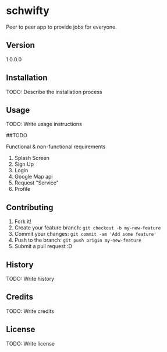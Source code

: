 # schwifty
Peer to peer app to provide jobs for everyone.

## Version 
1.0.0.0

## Installation

TODO: Describe the installation process

## Usage

TODO: Write usage instructions 

##TODO 

Functional & non-functional requirements

1. Splash Screen
2. Sign Up
3. Login
4. Google Map api 
5. Request "Service"
6. Profile

## Contributing

1. Fork it!
2. Create your feature branch: `git checkout -b my-new-feature`
3. Commit your changes: `git commit -am 'Add some feature'`
4. Push to the branch: `git push origin my-new-feature`
5. Submit a pull request :D

## History

TODO: Write history

## Credits

TODO: Write credits

## License

TODO: Write license
